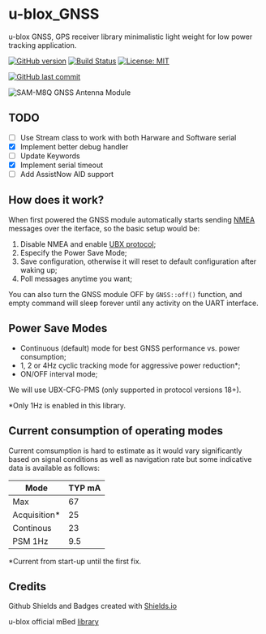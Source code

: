 # u-blox_GNSS

u-blox GNSS, GPS receiver library minimalistic light weight for low power tracking application.

[![GitHub version](https://img.shields.io/github/release/ldab/u-blox_GNSS.svg)](https://github.com/ldab/u-blox_GNSS/releases/latest)
[![Build Status](https://travis-ci.org/ldab/u-blox_GNSS.svg?branch=master)](https://travis-ci.org/ldab/u-blox_GNSS)
[![License: MIT](https://img.shields.io/badge/License-MIT-green.svg)](https://github.com/ldab/u-blox_GNSS/blob/master/LICENSE)

[![GitHub last commit](https://img.shields.io/github/last-commit/ldab/u-blox_GNSS.svg?style=social)](https://github.com/ldab/u-blox_GNSS)

![SAM-M8Q GNSS Antenna Module](https://www.u-blox.com/sites/default/files/styles/product_full/public/products/SAM-M8Q.png)

## TODO

- [ ] Use Stream class to work with both Harware and Software serial
- [x] Implement better debug handler
- [ ] Update Keywords
- [x] Implement serial timeout
- [ ] Add AssistNow AID support

## How does it work?

When first powered the GNSS module automatically starts sending [NMEA](https://en.wikipedia.org/wiki/NMEA_0183) messages over the iterface, so the basic setup would be:
1. Disable NMEA and enable [UBX protocol](./extras/u-blox8-M8_ReceiverDescrProtSpec_(UBX-13003221)_Public.pdf);
2. Especify the Power Save Mode;
3. Save configuration, otherwise it will reset to default configuration after waking up;
4. Poll messages anytime you want;

You can also turn the GNSS module OFF by ```GNSS::off()``` function, and empty command will sleep forever until any activity on the UART interface.


## Power Save Modes

* Continuous (default) mode for best GNSS performance vs. power consumption;
* 1, 2 or 4Hz cyclic tracking mode for aggressive power reduction*;
* ON/OFF interval mode;

We will use UBX-CFG-PMS (only supported in protocol versions 18+).

*Only 1Hz is enabled in this library.

## Current consumption of operating modes

Current comsumption is hard to estimate as it would vary significantly based on signal conditions as well as navigation rate but some indicative data is available as follows:

Mode        | TYP mA
------------|--------
Max         | 67
Acquisition*| 25
Continous   | 23
PSM 1Hz     | 9.5

*Current from start-up until the first fix.

## Credits

Github Shields and Badges created with [Shields.io](https://github.com/badges/shields/)

u-blox official mBed [library](https://os.mbed.com/teams/ublox/code/gnss/)
